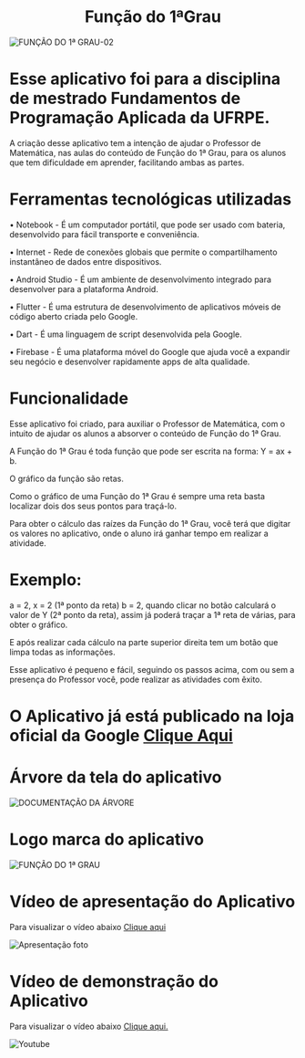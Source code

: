 <h1 align="center"> Função do 1ªGrau  </h1>

![FUNÇÃO DO 1ª GRAU-02](https://user-images.githubusercontent.com/102415704/172876712-6bbf7202-8406-43b9-a6a7-21940abd367a.jpg)
#  Esse aplicativo foi para a disciplina de mestrado Fundamentos de Programação Aplicada da UFRPE.
A criação desse aplicativo tem a intenção de ajudar o Professor de Matemática, nas aulas do conteúdo de Função do 1ª Grau, para os alunos que tem dificuldade em aprender, facilitando ambas as partes.
# Ferramentas tecnológicas utilizadas
•	Notebook - É um computador portátil, que pode ser usado com bateria, desenvolvido para fácil transporte e conveniência.

•	Internet - Rede de conexões globais que permite o compartilhamento instantâneo de dados entre dispositivos.

•	Android Studio - É um ambiente de desenvolvimento integrado para desenvolver para a plataforma Android.

•	Flutter - É uma estrutura de desenvolvimento de aplicativos móveis de código aberto criada pelo Google.

•	Dart - É uma linguagem de script desenvolvida pela Google.

•	Firebase - É uma plataforma móvel do Google que ajuda você a expandir seu negócio e desenvolver rapidamente apps de alta qualidade.
# Funcionalidade
Esse aplicativo foi criado, para auxiliar o Professor de Matemática, com o intuito de ajudar os alunos a absorver o conteúdo de Função do 1ª Grau. 

A Função do 1ª Grau é toda função que pode ser escrita na forma: Y = ax + b.

O gráfico da função são retas.

Como o gráfico de uma Função do 1ª Grau é sempre uma reta basta localizar dois dos seus pontos para traçá-lo.

Para obter o cálculo das raízes da Função do 1ª Grau, você terá que digitar  os valores no aplicativo, onde o aluno irá ganhar tempo em realizar a atividade.

# Exemplo:

a = 2, x = 2 (1ª ponto da reta)  b = 2, quando clicar no botão calculará  o valor de Y (2ª ponto da reta), assim já poderá traçar a 1ª reta de várias, para obter o gráfico.

E após realizar cada cálculo na parte superior direita tem um botão que limpa todas as informações.

Esse aplicativo é pequeno e fácil, seguindo os passos acima, com ou sem a presença do Professor você, pode realizar  as atividades com êxito.

# O Aplicativo já está publicado na loja oficial da Google [Clique Aqui](https://play.google.com/store/apps/details?id=com.programeparaandroid.funcao_do_primeirograu)

# Árvore da tela do aplicativo

![DOCUMENTAÇÃO DA ÁRVORE](https://user-images.githubusercontent.com/102415704/172918229-c5c2cfae-abad-4624-b4ab-629b8eadbd96.jpg)

# Logo marca do aplicativo

![FUNÇÃO DO 1ª GRAU](https://user-images.githubusercontent.com/102415704/172918756-31cace24-7d06-4b41-af26-9a760e9cf9e6.jpg)

# Vídeo de apresentação do Aplicativo
Para visualizar o vídeo abaixo [Clique aqui](https://www.youtube.com/watch?v=KLvpDMgQlNo)

![Apresentação foto](https://user-images.githubusercontent.com/102415704/173464162-3b655742-5906-494f-9de3-284b6c3e1216.jpg)

# Vídeo de demonstração do Aplicativo
Para visualizar o vídeo abaixo [Clique aqui.](https://www.youtube.com/watch?v=FwwaHMWpYpk)

![Youtube](https://user-images.githubusercontent.com/102415704/172920380-9e5b434b-d888-47f9-a6a0-de9375efc4bf.jpg)
